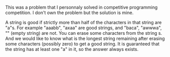 This was a problem that I personnaly solved in competitive programming competition.
I don't own the problem but the solution is mine. 

A string is good if strictly more than half of the characters in that string are "a"s.
For example "aaabb", "axaa" are good strings, and "baca", "awwwa", "" (empty string) are not.
You can erase some characters from the string s. And we would like to know what is the longest string remaining after erasing some characters (possibly zero) to get a good string. It is guaranteed that the string has at least one "a" in it, so the answer always exists.